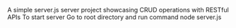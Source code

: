 A simple server.js server project showcasing CRUD operations with RESTful APIs
To start server 
Go to root directory and run command node server.js
